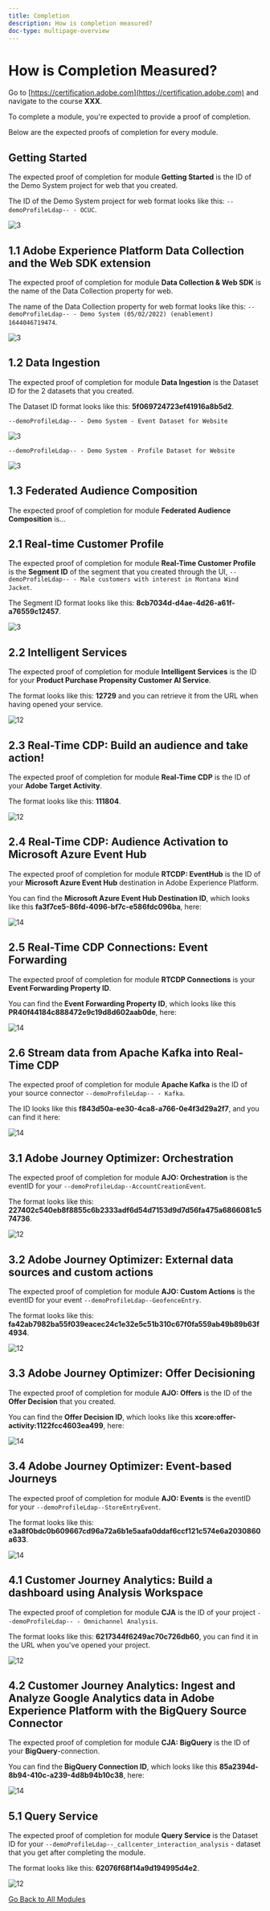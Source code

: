 ```yaml
---
title: Completion
description: How is completion measured?
doc-type: multipage-overview
---
```

# How is Completion Measured?

Go to [https://certification.adobe.com](https://certification.adobe.com) and navigate to the course **XXX**.

To complete a module, you're expected to provide a proof of completion.

Below are the expected proofs of completion for every module.

## Getting Started

The expected proof of completion for module **Getting Started** is the ID of the Demo System project for web that you created.

The ID of the Demo System project for web format looks like this: `--demoProfileLdap-- - OCUC`.

![3](./assets/images/module0dtl.png)

## 1.1 Adobe Experience Platform Data Collection and the Web SDK extension

The expected proof of completion for module **Data Collection & Web SDK** is the name of the Data Collection property for web.

The name of the Data Collection property for web format looks like this: `--demoProfileLdap-- - Demo System (05/02/2022) (enablement) 1644046719474`.

![3](./assets/images/module1dtl.png)

## 1.2 Data Ingestion

The expected proof of completion for module **Data Ingestion** is the Dataset ID for the 2 datasets that you created.

The Dataset ID format looks like this: **5f069724723ef41916a8b5d2**.

`--demoProfileLdap-- - Demo System - Event Dataset for Website`

![3](./assets/images/completemodule2seg.png)

`--demoProfileLdap-- - Demo System - Profile Dataset for Website`

![3](./assets/images/completemodule2seg1.png)

## 1.3 Federated Audience Composition

The expected proof of completion for module **Federated Audience Composition** is...

## 2.1 Real-time Customer Profile

The expected proof of completion for module **Real-Time Customer Profile** is the **Segment ID** of the segment that you created through the UI, `--demoProfileLdap-- - Male customers with interest in Montana Wind Jacket`.

The Segment ID format looks like this: **8cb7034d-d4ae-4d26-a61f-a76559c12457**.

![3](./assets/images/completemodule3seg.png)


## 2.2 Intelligent Services

The expected proof of completion for module **Intelligent Services** is the ID for your **Product Purchase Propensity Customer AI Service**.

The format looks like this: **12729** and you can retrieve it from the URL when having opened your service.

![12](./assets/images/completemodule10.png)

## 2.3 Real-Time CDP: Build an audience and take action!

The expected proof of completion for module **Real-Time CDP** is the ID of your **Adobe Target Activity**.

The format looks like this: **111804**.

![12](./assets/images/vec4.png)


## 2.4 Real-Time CDP: Audience Activation to Microsoft Azure Event Hub

The expected proof of completion for module **RTCDP: EventHub** is the ID of your **Microsoft Azure Event Hub** destination in Adobe Experience Platform.

You can find the **Microsoft Azure Event Hub Destination ID**, which looks like this **fa3f7ce5-86fd-4096-bf7c-e586fdc096ba**, here:

![14](./assets/images/azuredestid.png)

## 2.5 Real-Time CDP Connections: Event Forwarding

The expected proof of completion for module **RTCDP Connections** is your **Event Forwarding Property ID**.

You can find the **Event Forwarding Property ID**, which looks like this **PR40f44184c888472e9c19d8d602aab0de**, here:

![14](./assets/images/launchssfid.png)

## 2.6 Stream data from Apache Kafka into Real-Time CDP 

The expected proof of completion for module **Apache Kafka** is the ID of your source connector `--demoProfileLdap-- - Kafka`.

The ID looks like this **f843d50a-ee30-4ca8-a766-0e4f3d29a2f7**, and you can find it here:

![14](./assets/images/kafkaflowid.png)

## 3.1 Adobe Journey Optimizer: Orchestration

The expected proof of completion for module **AJO: Orchestration** is the eventID for your `--demoProfileLdap--AccountCreationEvent`.

The format looks like this: **227402c540eb8f8855c6b2333adf6d54d7153d9d7d56fa475a6866081c574736**.

![12](./assets/images/ajoo.png)

## 3.2 Adobe Journey Optimizer: External data sources and custom actions

The expected proof of completion for module **AJO: Custom Actions** is the eventID for your event `--demoProfileLdap--GeofenceEntry`.

The format looks like this: **fa42ab7982ba55f039eacec24c1e32e5c51b310c67f0fa559ab49b89b63f4934**.

![12](./assets/images/jofinal.png)

## 3.3 Adobe Journey Optimizer: Offer Decisioning

The expected proof of completion for module **AJO: Offers** is the ID of the **Offer Decision** that you created.

You can find the **Offer Decision ID**, which looks like this **xcore:offer-activity:1122fcc4603ea499**, here:

![14](./assets/images/offers.png)

## 3.4 Adobe Journey Optimizer: Event-based Journeys 

The expected proof of completion for module **AJO: Events** is the eventID for your `--demoProfileLdap--StoreEntryEvent`.

The format looks like this: **e3a8f0bdc0b609667cd96a72a6b1e5aafa0ddaf6ccf121c574e6a2030860a633**.

![14](./assets/images/jojourneyid.png)

## 4.1 Customer Journey Analytics: Build a dashboard using Analysis Workspace

The expected proof of completion for module **CJA** is the ID of your project `--demoProfileLdap-- - Omnichannel Analysis`.

The format looks like this: **6217344f6249ac70c726db60**, you can find it in the URL when you've opened your project.

![12](./assets/images/cjacompletion.png)

## 4.2 Customer Journey Analytics: Ingest and Analyze Google Analytics data in Adobe Experience Platform with the BigQuery Source Connector

The expected proof of completion for module **CJA: BigQuery** is the ID of your **BigQuery**-connection.

You can find the **BigQuery Connection ID**, which looks like this **85a2394d-8b94-410c-a239-4d8b94b10c38**, here:

![14](./assets/images/bqid.png)

## 5.1 Query Service

The expected proof of completion for module **Query Service** is the Dataset ID for your `--demoProfileLdap--_callcenter_interaction_analysis` - dataset that you get after completing the module.

The format looks like this: **62076f68f14a9d194995d4e2**.

![12](./assets/images/completemodule7.png)

[Go Back to All Modules](./overview.md)

